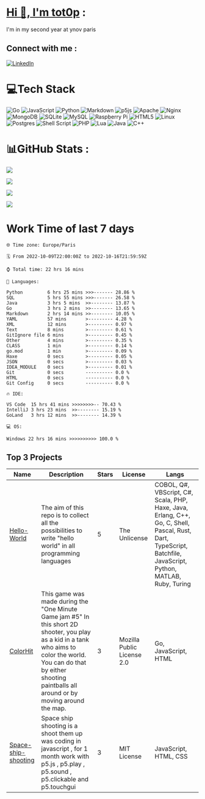 # [Hi 👋, I'm tot0p](https://tot0p.github.io/tot0p/) :
I'm in my second year at ynov paris

## Connect with me :
[![LinkedIn](https://img.shields.io/badge/LinkedIn-%230077B5.svg?logo=linkedin&logoColor=white)](https://linkedin.com/in/thomas-lemaitre78) 

# 💻Tech Stack
![Go](https://img.shields.io/badge/go-%2300ADD8.svg?style=for-the-badge&logo=go&logoColor=white) ![JavaScript](https://img.shields.io/badge/javascript-%23323330.svg?style=for-the-badge&logo=javascript&logoColor=%23F7DF1E) ![Python](https://img.shields.io/badge/python-3670A0?style=for-the-badge&logo=python&logoColor=ffdd54) ![Markdown](https://img.shields.io/badge/markdown-%23000000.svg?style=for-the-badge&logo=markdown&logoColor=white) ![p5js](https://img.shields.io/badge/p5.js-ED225D?style=for-the-badge&logo=p5.js&logoColor=FFFFFF) ![Apache](https://img.shields.io/badge/apache-%23D42029.svg?style=for-the-badge&logo=apache&logoColor=white) ![Nginx](https://img.shields.io/badge/nginx-%23009639.svg?style=for-the-badge&logo=nginx&logoColor=white) ![MongoDB](https://img.shields.io/badge/MongoDB-%234ea94b.svg?style=for-the-badge&logo=mongodb&logoColor=white) ![SQLite](https://img.shields.io/badge/sqlite-%2307405e.svg?style=for-the-badge&logo=sqlite&logoColor=white) ![MySQL](https://img.shields.io/badge/mysql-%2300f.svg?style=for-the-badge&logo=mysql&logoColor=white) ![Raspberry Pi](https://img.shields.io/badge/-RaspberryPi-C51A4A?style=for-the-badge&logo=Raspberry-Pi) ![HTML5](https://img.shields.io/badge/html5-%23E34F26.svg?style=for-the-badge&logo=html5&logoColor=white) ![Linux](https://img.shields.io/badge/Linux-FCC624?style=for-the-badge&logo=linux&logoColor=black) ![Postgres](https://img.shields.io/badge/postgres-%23316192.svg?style=for-the-badge&logo=postgresql&logoColor=white) ![Shell Script](https://img.shields.io/badge/shell_script-%23121011.svg?style=for-the-badge&logo=gnu-bash&logoColor=white) ![PHP](https://img.shields.io/badge/php-%23777BB4.svg?style=for-the-badge&logo=php&logoColor=white)  ![Lua](https://img.shields.io/badge/lua-%232C2D72.svg?style=for-the-badge&logo=lua&logoColor=white) ![Java](https://img.shields.io/badge/java-%23ED8B00.svg?style=for-the-badge&logo=java&logoColor=white) ![C++](https://img.shields.io/badge/c++-%2300599C.svg?style=for-the-badge&logo=c%2B%2B&logoColor=white)

# 📊GitHub Stats :

![](https://activity-graph.herokuapp.com/graph?username=tot0p&theme=react-dark)

![](https://github-readme-stats.vercel.app/api/top-langs/?username=Tot0p&theme=gruvbox&hide_border=true&layout=compact&langs_count=10&hide=HTML,CSS)

![](https://github-readme-stats.vercel.app/api?username=Tot0p&theme=gruvbox&hide_border=true&include_all_commits=true&count_private=false)

![](https://github-readme-streak-stats.herokuapp.com/?user=Tot0p&theme=gruvbox&hide_border=true)


# Work Time of last 7 days

<!--WAKATIME-->
```text
🌐 Time zone: Europe/Paris

🗓️ From 2022-10-09T22:00:00Z to 2022-10-16T21:59:59Z

⌚ Total time: 22 hrs 16 mins

💬 Languages:

Python         6 hrs 25 mins >>>------- 28.86 %
SQL            5 hrs 55 mins >>>------- 26.58 %
Java           3 hrs 5 mins  >>-------- 13.87 %
Go             3 hrs 2 mins  >>-------- 13.65 %
Markdown       2 hrs 14 mins >>-------- 10.05 %
YAML           57 mins       >--------- 4.28 %
XML            12 mins       >--------- 0.97 %
Text           8 mins        >--------- 0.61 %
GitIgnore file 6 mins        >--------- 0.45 %
Other          4 mins        >--------- 0.35 %
CLASS          1 min         >--------- 0.14 %
go.mod         1 min         >--------- 0.09 %
Haxe           0 secs        >--------- 0.05 %
JSON           0 secs        >--------- 0.03 %
IDEA_MODULE    0 secs        >--------- 0.01 %
Git            0 secs        ---------- 0.0 %
HTML           0 secs        ---------- 0.0 %
Git Config     0 secs        ---------- 0.0 %

🔥 IDE:

VS Code  15 hrs 41 mins >>>>>>>>-- 70.43 %
IntelliJ 3 hrs 23 mins  >>-------- 15.19 %
GoLand   3 hrs 12 mins  >>-------- 14.39 %

💻 OS:

Windows 22 hrs 16 mins >>>>>>>>>> 100.0 %
```
<!--/WAKATIME-->


## Top 3 Projects

<!--TABLE-->
|                                Name                               |                                                                                                          Description                                                                                                          |Stars|          License         |                                                                             Langs                                                                             |
|-------------------------------------------------------------------|-------------------------------------------------------------------------------------------------------------------------------------------------------------------------------------------------------------------------------|-----|--------------------------|---------------------------------------------------------------------------------------------------------------------------------------------------------------|
|        [Hello-World](https://github.com/tot0p/Hello-World)        |                                                          The aim of this repo is to collect all the possibilities to write "hello world" in all programming languages                                                         |  5  |       The Unlicense      |COBOL, Q#, VBScript, C#, Scala, PHP, Haxe, Java, Erlang, C++, Go, C, Shell, Pascal, Rust, Dart, TypeScript, Batchfile, JavaScript, Python, MATLAB, Ruby, Turing|
|           [ColorHit](https://github.com/tot0p/ColorHit)           |This game was made during the "One Minute Game jam #5" In this short 2D shooter, you play as a kid in a tank who aims to color the world. You can do that by either shooting paintballs all around or by moving around the map.|  3  |Mozilla Public License 2.0|                                                                      Go, JavaScript, HTML                                                                     |
|[Space-ship-shooting](https://github.com/tot0p/Space-ship-shooting)|                                       Space ship shooting is a shoot them up was coding in javascript , for 1 month work with p5.js , p5.play , p5.sound , p5.clickable and p5.touchgui                                       |  3  |        MIT License       |                                                                     JavaScript, HTML, CSS                                                                     |
<!--/TABLE-->
